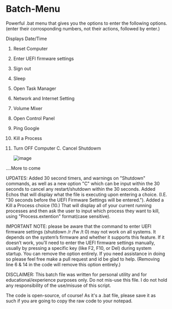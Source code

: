 # Batch-Menu
Powerful .bat menu that gives you the options to enter the following options. (enter their corrosponding numbers, not their actions, followed by enter.)

Displays Date/Time

1. Reset Computer
2. Enter UEFI firmware settings
3. Sign out
4. Sleep
5. Open Task Manager
6. Network and Internet Setting
7. Volume Mixer
8. Open Control Panel
9. Ping Google
10. Kill a Process
0. Turn OFF Computer
C. Cancel Shutdowm

   ![image](https://github.com/tactics-osrs/Batch-Menu/assets/76490725/7d7f8570-80b5-4050-a561-64be2ad3dba3)



....More to come

UPDATES: Added 30 second timers, and warnings on "Shutdown" commands, as well as a new option "C" which can be input within the 30 seconds to cancel any restart/shutdown within the 30 seconds.
Added Echos that will display what the file is executing upon entering a choice. (I.E. "30 seconds before the UEFI Firmware Settings will be entered."). Added a Kill a Process choice (10.) That will display
all of your current running processes and then ask the user to input which process they want to kill, using "Process.extention" format(case sensitive).


IMPORTANT NOTE:  please be aware that the command to enter UEFI firmware settings (shutdown /r /fw /t 0) may not work on all systems. It depends on the system’s firmware and whether it supports this feature. If it doesn’t work, you’ll need to enter the UEFI firmware settings manually, usually by pressing a specific key (like F2, F10, or Del) during system startup. You can remove the option entirely. If you need assistance in doing so please feel free make a pull request and id be glad to help. (Removing line 6 & 14 in the code will remove this option entirely.)


DISCLAIMER: This batch file was written for personal utility and for educational/experience purposes only. Do not mis-use this file. I do not hold any responsibility of the use/misuse of this script. 

The code is open-source, of course! As it's a .bat file, please save it as such if you are going to copy the raw code to your notepad.
